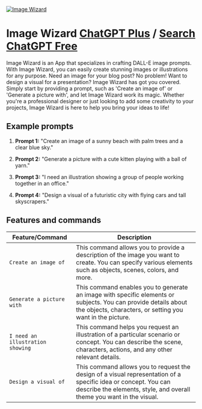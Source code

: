 
[![Image Wizard](https://files.oaiusercontent.com/file-TUaZvOhUpu1sDkJgFMekVqp4?se=2123-10-16T19%3A59%3A21Z&sp=r&sv=2021-08-06&sr=b&rscc=max-age%3D31536000%2C%20immutable&rscd=attachment%3B%20filename%3Dd77d61ce-9b6b-44f2-832c-51d105d1c328.png&sig=TOWLMLTxWLhIQsAy/IR9SNtV%2B80VHxTEznAHRwtKr5k%3D)](https://chat.openai.com/g/g-9Ty4A5nx7-image-wizard)

# Image Wizard [ChatGPT Plus](https://chat.openai.com/g/g-9Ty4A5nx7-image-wizard) / [Search ChatGPT Free](https://gptcall.net/index.html#/?search=Image%20Wizard)

Image Wizard is an App that specializes in crafting DALL-E image prompts. With Image Wizard, you can easily create stunning images or illustrations for any purpose. Need an image for your blog post? No problem! Want to design a visual for a presentation? Image Wizard has got you covered. Simply start by providing a prompt, such as 'Create an image of' or 'Generate a picture with', and let Image Wizard work its magic. Whether you're a professional designer or just looking to add some creativity to your projects, Image Wizard is here to help you bring your ideas to life!

## Example prompts

1. **Prompt 1:** "Create an image of a sunny beach with palm trees and a clear blue sky."

2. **Prompt 2:** "Generate a picture with a cute kitten playing with a ball of yarn."

3. **Prompt 3:** "I need an illustration showing a group of people working together in an office."

4. **Prompt 4:** "Design a visual of a futuristic city with flying cars and tall skyscrapers."

## Features and commands

| Feature/Command | Description |
| --- | --- |
| `Create an image of` | This command allows you to provide a description of the image you want to create. You can specify various elements such as objects, scenes, colors, and more. |
| `Generate a picture with` | This command enables you to generate an image with specific elements or subjects. You can provide details about the objects, characters, or setting you want in the picture. |
| `I need an illustration showing` | This command helps you request an illustration of a particular scenario or concept. You can describe the scene, characters, actions, and any other relevant details. |
| `Design a visual of` | This command allows you to request the design of a visual representation of a specific idea or concept. You can describe the elements, style, and overall theme you want in the visual. |


